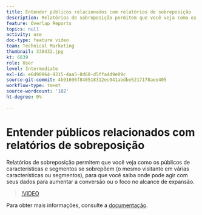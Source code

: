 ```yaml
---
title: Entender públicos relacionados com relatórios de sobreposição
description: Relatórios de sobreposição permitem que você veja como os públicos de características e segmentos se sobrepõem (o mesmo visitante em várias características ou segmentos), para que você saiba onde pode agir com seus dados para aumentar a conversão ou o foco no alcance de expansão.
feature: Overlap Reports
topics: null
activity: use
doc-type: feature video
team: Technical Marketing
thumbnail: 330432.jpg
kt: 6839
role: User
level: Intermediate
exl-id: e6d90964-9315-4aa5-8d68-d5ffa4d9e09c
source-git-commit: 4b91696f840518312ec041abdbe5217178aee405
workflow-type: tm+mt
source-wordcount: '102'
ht-degree: 0%

---
```


# Entender públicos relacionados com relatórios de sobreposição

Relatórios de sobreposição permitem que você veja como os públicos de características e segmentos se sobrepõem (o mesmo visitante em várias características ou segmentos), para que você saiba onde pode agir com seus dados para aumentar a conversão ou o foco no alcance de expansão.

>[!VIDEO](https://video.tv.adobe.com/v/3413366/?quality=12&learn=on&captions=por_br)

Para obter mais informações, consulte a [documentação](https://experienceleague.adobe.com/docs/audience-manager/user-guide/reporting/interactive-and-overlap-reports/dynamic-reports.html?lang=pt-BR#reporting).
